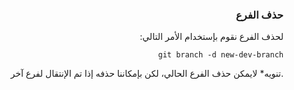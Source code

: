 


### <div dir=rtl> حذف الفرع <dir>

<div dir=rtl>
لحذف الفرع نقوم بإستخدام الأمر التالي:

``
git branch -d new-dev-branch
``

.تنويه* لايمكن حذف الفرع الحالي، لكن بإمكاننا حذفه إذا تم الإنتقال لفرع آخر
<div>

